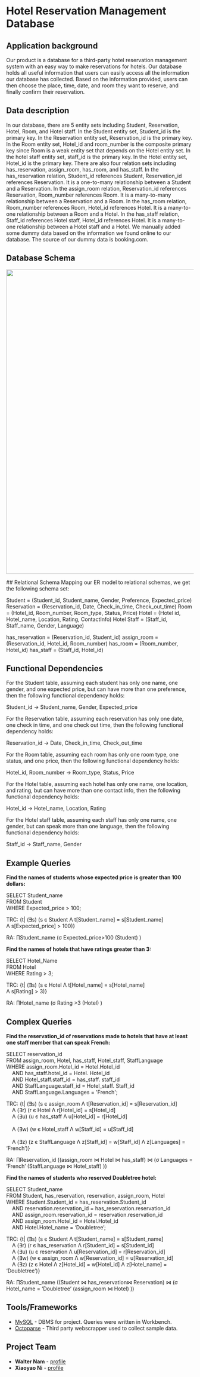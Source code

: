 # Hotel Reservation Management Database

## Application background
Our product is a database for a third-party hotel reservation management system with an easy way to make reservations for hotels. Our database holds all useful information that users can easily access all the information our database has collected. Based on the information provided, users can then choose the place, time, date, and room they want to reserve, and finally confirm their reservation.

## Data description 
In our database, there are 5 entity sets including Student, Reservation, Hotel, Room, and Hotel staff. In the Student entity set, Student_id is the primary key. In the Reservation entity set, Reservation_id is the primary key. In the Room entity set, Hotel_id and room_number is the composite primary key since Room is a weak entity set that depends on the Hotel entity set. In the hotel staff entity set, staff_id is the primary key. In the Hotel entity set, Hotel_id is the primary key. There are also four relation sets including has_reservation, assign_room, has_room, and has_staff.  In the has_reservation relation, Student_id references Student, Reservation_id references Reservation. It is a one-to-many relationship between a Student and a Reservation. In the assign_room relation, Reservation_id references Reservation, Room_number references Room. It is a many-to-many relationship between a Reservation and a Room. In the has_room relation, Room_number references Room, Hotel_id references Hotel. It is a many-to-one relationship between a Room and a Hotel. In the has_staff relation, Staff_id references Hotel staff, Hotel_id references Hotel. It is a many-to-one relationship between a Hotel staff and a Hotel. We manually added some dummy data based on the information we found online to our database. The source of our dummy data is booking.com. 

## Database Schema
<p align="center">
<img src="https://raw.github.com/wnam98/EECS341-hotel-reservation-database/master/docs/DBSchema.PNG" width="966" height="815">
</p>
## Relational Schema
Mapping our ER model to relational schemas, we get the following schema set: 

Student = (Student_id, Student_name, Gender, Preference, Expected_price)
Reservation = (Reservation_id, Date,  Check_in_time, Check_out_time)
Room = (Hotel_id, Room_number, Room_type, Status, Price)
Hotel = (Hotel id, Hotel_name, Location, Rating, ContactInfo)
Hotel Staff = (Staff_id, Staff_name, Gender, Language)

has_reservation = (Reservation_id, Student_id)
assign_room = (Reservation_id, Hotel_id, Room_number)
has_room = (Room_number, Hotel_id)
has_staff = (Staff_id, Hotel_id)

## Functional Dependencies
For the Student table, assuming each student has only one name, one gender, and one expected price, but can have more than one preference, then the following functional dependency holds: 

Student_id -> Student_name, Gender, Expected_price 

For the Reservation table, assuming each reservation has only one date, one check in time, and one check out time, then the following functional dependency holds: 

Reservation_id -> Date,  Check_in_time, Check_out_time

For the Room table, assuming each room has only one room type, one status, and one price, then the following functional dependency holds: 

Hotel_id, Room_number -> Room_type, Status, Price

For the Hotel table, assuming each hotel has only one name, one location, and rating, but can have more than one contact info, then the following functional dependency holds: 

Hotel_id -> Hotel_name, Location, Rating

For the Hotel staff table, assuming each staff has only one name, one gender, but can speak more than one language, then the following functional dependency holds: 

Staff_id -> Staff_name, Gender

## Example Queries
**Find the names  of students whose expected price is greater than 100 dollars:**

SELECT Student_name<br/>
FROM Student<br/>
WHERE Expected_price > 100;

TRC: {t| (∃s) (s є Student Λ t[Student_name] = s[Student_name] <br/>
Λ s[Expected_price] > 100)}

RA:  ∏Student_name (σ Expected_price>100 (Student) )


**Find the names of hotels that have ratings greater than 3:**

SELECT Hotel_Name<br/>
FROM Hotel<br/>
WHERE Rating > 3;

TRC: {t| (∃s) (s є Hotel Λ t[Hotel_name] = s[Hotel_name] <br/>
Λ s[Rating] > 3)}

RA:  ∏Hotel_name (σ Rating >3 (Hotel) )

## Complex Queries
**Find the reservation_id of reservations made to hotels that have at least one staff member that can speak French:**

SELECT reservation_id<br/>
FROM assign_room, Hotel, has_staff, Hotel_staff, StaffLanguage<br/>
WHERE assign_room.Hotel_id = Hotel.Hotel_id<br/>
&nbsp;&nbsp;&nbsp;&nbsp;AND has_staff.hotel_id = Hotel. Hotel_id<br/>
&nbsp;&nbsp;&nbsp;&nbsp;AND Hotel_staff.staff_id = has_staff. staff_id<br/>
&nbsp;&nbsp;&nbsp;&nbsp;AND StaffLanguage.staff_id = Hotel_staff. Staff_id<br/>
&nbsp;&nbsp;&nbsp;&nbsp;AND StaffLanguage.Languages = 'French';


TRC: {t| (∃s) (s є assign_room Λ t[Reservation_id] = s[Reservation_id] <br/> 
&nbsp;&nbsp;&nbsp;&nbsp;Λ (∃r) (r є Hotel  Λ r[Hotel_id] = s[Hotel_id] <br/> 
&nbsp;&nbsp;&nbsp;&nbsp;Λ (∃u) (u є has_staff  Λ  u[Hotel_id] = r[Hotel_id] <br/>    
&nbsp;&nbsp;&nbsp;&nbsp;Λ (∃w) (w є Hotel_staff  Λ w[Staff_id] = u[Staff_id] <br/>  
&nbsp;&nbsp;&nbsp;&nbsp;Λ (∃z) (z є StaffLanguage  Λ z[Staff_id] = w[Staff_id] Λ  z[Languages] = ‘French’)}

RA:  ∏Reservation_id ((assign_room ⋈ Hotel ⋈ has_staff) ⋈ (σ Languages = ‘French’ (StaffLanguage ⋈ Hotel_staff) ))


**Find the names of students who reserved Doubletree hotel:**

SELECT Student_name<br/>
FROM Student, has_reservation, reservation, assign_room, Hotel<br/>
WHERE Student.Student_id = has_reservation.Student_id<br/>
&nbsp;&nbsp;&nbsp;&nbsp;AND reservation.reservation_id = has_reservation.reservation_id<br/>
&nbsp;&nbsp;&nbsp;&nbsp;AND assign_room.reservation_id = reservation.reservation_id<br/>
&nbsp;&nbsp;&nbsp;&nbsp;AND assign_room.Hotel_id = Hotel.Hotel_id<br/>
&nbsp;&nbsp;&nbsp;&nbsp;AND Hotel.Hotel_name = ‘Doubletree’;

TRC: {t| (∃s) (s є Student Λ t[Student_name] = s[Student_name] <br/>
&nbsp;&nbsp;&nbsp;&nbsp;Λ (∃r) (r є has_reservation  Λ r[Student_id] = s[Student_id]<br/>
&nbsp;&nbsp;&nbsp;&nbsp;Λ (∃u) (u є reservation  Λ  u[Reservation_id] = r[Reservation_id] <br/>
&nbsp;&nbsp;&nbsp;&nbsp;Λ (∃w) (w є assign_room  Λ w[Reservation_id] = u[Reservation_id] <br/>
&nbsp;&nbsp;&nbsp;&nbsp;Λ (∃z) (z є Hotel  Λ z[Hotel_id] = w[Hotel_id] Λ  z[Hotel_name] = ‘Doubletree’)}

RA: ∏Student_name ((Student ⋈ has_reservation⋈ Reservation) ⋈ (σ Hotel_name = ‘Doubletree’ (assign_room ⋈ Hotel) ))

## Tools/Frameworks

* [MySQL](https://www.mysql.com/) - DBMS for project. Queries were written in Workbench.
* [Octoparse](https://www.octoparse.com/) - Third party webscrapper used to collect sample data.

## Project Team

* **Walter Nam** - [profile](https://github.com/wnam98)
* **Xiaoyao Ni** - [profile](https://github.com/xxn23)

